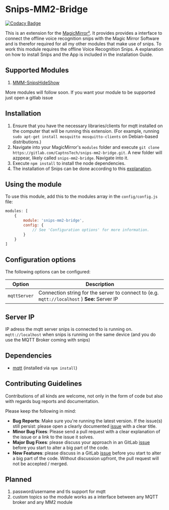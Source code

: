 # Snips-MM2-Bridge

[![Codacy Badge](https://api.codacy.com/project/badge/Grade/abf2560c1f05419daf6d1c9835ea0ff2)](https://www.codacy.com/app/MagicMirror2/mqtt-mm2-bridge?utm_source=github.com&amp;utm_medium=referral&amp;utm_content=maxbachmann/mqtt-mm2-bridge&amp;utm_campaign=Badge_Grade)

This is an extension for the [MagicMirror²](https://github.com/MichMich/MagicMirror).  It provides provides a interface to connect the offline voice recognition snips with the Magic Mirror Software and is therefor required for all my other modules that make use of snips.
To work this module requires the offline Voice Recognition Snips. A explanation on how to install Snips and the App is included in the installation Guide.

## Supported Modules
1.  [MMM-SnipsHideShow](https://gitlab.com/CaptnsTech/mmm-snipshideshow)

More modules will follow soon. If you want your module to be supported just open a gitlab issue

## Installation
1.  Ensure that you have the necessary libraries/clients for mqtt installed on the computer that will be running this extension.  (For example, running `sudo apt-get install mosquitto mosquitto-clients` on Debian-based distributions.)
2.  Navigate into your MagicMirror's `modules` folder and execute `git clone https://gitlab.com/CaptnsTech/snips-mm2-bridge.git`. A new folder will azppear, likely called `snips-mm2-bridge`.  Navigate into it.
3.  Execute `npm install` to install the node dependencies.
4.  The installation of Snips can be done according to this [explanation](https://snips.gitbook.io/getting-started/installation).

## Using the module
To use this module, add this to the modules array in the `config/config.js` file:
````javascript
modules: [
	{
		module: 'snips-mm2-bridge',
		config: {
			// See 'Configuration options' for more information.
		}
	}
]
````

## Configuration options
The following options can be configured:

| Option       | Description                                                                                  |
|--------------|----------------------------------------------------------------------------------------------|
| `mqttServer` | Connection string for the server to connect to (e.g. `mqtt://localhost` ) **See:** Server IP |

## Server IP
IP adress the mqtt server snips is connected to is running on. `mqtt://localhost` when snips is running on the same device (and you do use the MQTT Broker coming with snips)

## Dependencies
-  [mqtt](https://www.npmjs.com/package/mqtt) (installed via `npm install`)

## Contributing Guidelines
Contributions of all kinds are welcome, not only in the form of code but also with regards bug reports and documentation.

Please keep the following in mind:

-    **Bug Reports**:  Make sure you're running the latest version. If the issue(s) still persist: please open a clearly documented [issue](https://gitlab.com/CaptnsTech/snips-mm2-bridge/issues) with a clear title.
-  **Minor Bug Fixes**: Please send a pull request with a clear explanation of the issue or a link to the issue it solves.
-  **Major Bug Fixes**: please discuss your approach in an GitLab [issue](https://gitlab.com/CaptnsTech/snips-mm2-bridge/issues) before you start to alter a big part of the code.
-  **New Features**: please discuss in a GitLab [issue](https://gitlab.com/CaptnsTech/snips-mm2-bridge/issues) before you start to alter a big part of the code. Without discussion upfront, the pull request will not be accepted / merged.

## Planned
1.  password/username and tls support for mqtt
2.  custom topics so the module works as a interface between any MQTT broker and any MM2 module
